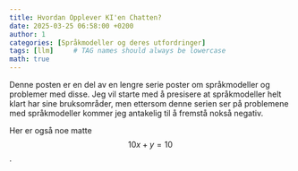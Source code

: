 ```yaml
---
title: Hvordan Opplever KI'en Chatten?
date: 2025-03-25 06:58:00 +0200
author: 1
categories: [Språkmodeller og deres utfordringer]
tags: [llm]     # TAG names should always be lowercase
math: true
---
```


Denne posten er en del av en lengre serie poster om språkmodeller og problemer med disse. Jeg vil starte med å presisere at språkmodeller helt klart har sine bruksområder, men ettersom denne serien ser på problemene med språkmodeller kommer jeg antakelig til å fremstå nokså negativ.

Her er også noe matte $$10x + y = 10$$.
